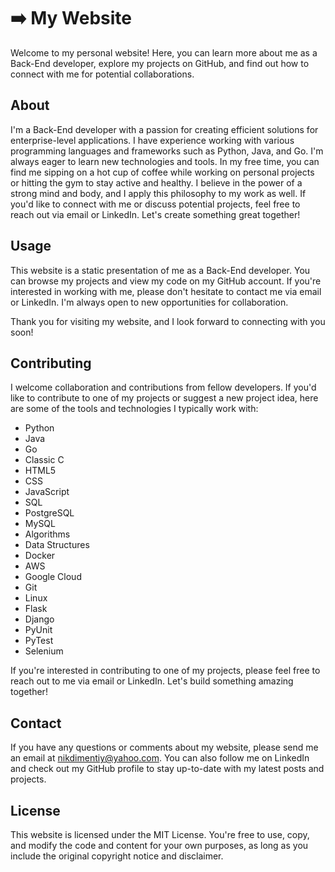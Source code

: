 # ➡️ My Website

Welcome to my personal website! Here, you can learn more about me as a Back-End developer, explore my projects on GitHub, and find out how to connect with me for potential collaborations.

## About

I'm a Back-End developer with a passion for creating efficient solutions for enterprise-level applications. I have experience working with various programming languages and frameworks such as Python, Java, and Go. I'm always eager to learn new technologies and tools. In my free time, you can find me sipping on a hot cup of coffee while working on personal projects or hitting the gym to stay active and healthy. I believe in the power of a strong mind and body, and I apply this philosophy to my work as well. If you'd like to connect with me or discuss potential projects, feel free to reach out via email or LinkedIn. Let's create something great together!

## Usage

This website is a static presentation of me as a Back-End developer. You can browse my projects and view my code on my GitHub account. If you're interested in working with me, please don't hesitate to contact me via email or LinkedIn. I'm always open to new opportunities for collaboration.

Thank you for visiting my website, and I look forward to connecting with you soon!

## Contributing

I welcome collaboration and contributions from fellow developers. If you'd like to contribute to one of my projects or suggest a new project idea, here are some of the tools and technologies I typically work with:

- Python
- Java
- Go
- Classic C
- HTML5
- CSS
- JavaScript
- SQL
- PostgreSQL
- MySQL
- Algorithms
- Data Structures
- Docker
- AWS
- Google Cloud
- Git
- Linux
- Flask
- Django
- PyUnit
- PyTest
- Selenium

If you're interested in contributing to one of my projects, please feel free to reach out to me via email or LinkedIn. Let's build something amazing together!

## Contact

If you have any questions or comments about my website, please send me an email at [nikdimentiy@yahoo.com](mailto:nikdimentiy@yahoo.com). You can also follow me on LinkedIn and check out my GitHub profile to stay up-to-date with my latest posts and projects.

## License

This website is licensed under the MIT License. You're free to use, copy, and modify the code and content for your own purposes, as long as you include the original copyright notice and disclaimer.


